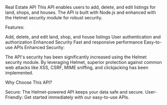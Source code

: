 Real Estate API 
This API enables users to add, delete, and edit listings for land, shops, and houses. The API is built with Node.js and enhanced with the Helmet security module for robust security.

Features:

Add, delete, and edit land, shop, and house listings
User authentication and authorization
Enhanced Security
Fast and responsive performance
Easy-to-use APIs
Enhanced Security:

The API's security has been significantly increased using the Helmet security module. By leveraging Helmet, superior protection against common web attacks like XSS, CSRF, MIME sniffing, and clickjacking has been implemented.

Why Choose This API?

Secure: The Helmet-powered API keeps your data safe and secure.
User-Friendly: Get started immediately with our easy-to-use APIs.
